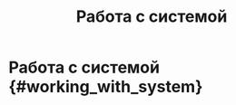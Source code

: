 ﻿---
layout: default
title: Работа с системой
nav_order: 4
has_children: true
---

# Работа с системой {#working_with_system}